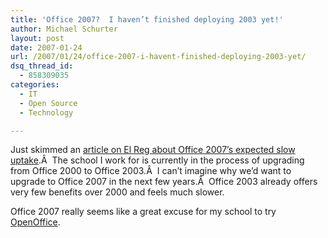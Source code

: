 ```yaml
---
title: 'Office 2007?  I haven’t finished deploying 2003 yet!'
author: Michael Schurter
layout: post
date: 2007-01-24
url: /2007/01/24/office-2007-i-havent-finished-deploying-2003-yet/
dsq_thread_id:
  - 858309035
categories:
  - IT
  - Open Source
  - Technology

---
```

Just skimmed an [article on El Reg about Office 2007&#8217;s expected slow uptake][1].Â  The school I work for is currently in the process of upgrading from Office 2000 to Office 2003.Â  I can&#8217;t imagine why we&#8217;d want to upgrade to Office 2007 in the next few years.Â  Office 2003 already offers very few benefits over 2000 and feels much slower.

Office 2007 really seems like a great excuse for my school to try [OpenOffice][2].

 [1]: http://www.theregister.com/2007/01/23/microsoft_office_2007_uptake/
 [2]: http://www.openoffice.org/